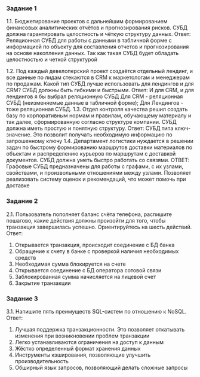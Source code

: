 <h3> Задание 1 </h3>
1.1. Бюджетирование проектов с дальнейшим формированием финансовых аналитических отчётов и прогнозирования рисков. СУБД должна гарантировать целостность и чёткую структуру данных.
Ответ:
Реляционная СУБД для работы с данными в табличной форме с информацией по объекту для составления отчетов и прогнозирования на основе накопления данных. Так как такая СУБД будет обладать целостностью и четкой структурой

1.2. Под каждый девелоперский проект создаётся отдельный лендинг, и все данные по лидам стекаются в CRM к маркетологам и менеджерам по продажам. Какой тип СУБД лучше использовать для лендингов и для CRM? СУБД должны быть гибкими и быстрыми.
Ответ:
И для CRM, и для лендингов я бы выбрал реляционную СУБД
Для CRM - реляционная СУБД (неизменяемые данные в табличной форме); Для Лендингов - тоже реляционная СУБД.
1.3. Отдел контроля качества решил создать базу по корпоративным нормам и правилам, обучающему материалу и так далее, сформированную согласно структуре компании. СУБД должна иметь простую и понятную структуру.
Ответ:
СУБД типа ключ-значение. Это позволит получать необходимую информацию по запрошенному ключу 
1.4. Департамент логистики нуждается в решении задач по быстрому формированию маршрутов доставки материалов по объектам и распределению курьеров по маршрутам с доставкой документов. СУБД должна уметь быстро работать со связями.
ОТВЕТ:
Графовые СУБД предназначены для работы с графами, с их узлами, свойствами, и произвольными отношениями между узлами. Позволяет реализовать систему оценок и рекомендаций, что может помочь при доставке 

<h3> Задание 2 </h3>

2.1. Пользователь пополняет баланс счёта телефона, распишите пошагово, какие действия должны произойти для того, чтобы транзакция завершилась успешно. Ориентируйтесь на шесть действий.
Ответ:
1. Открывается транзакция, происходит соединение с БД банка
2. Обращение к счету в банке с проверкой наличия необходимых средств
3. Необходимая сумма блокируется на счете
4. Открывается соединение с БД оператора сотовой связи
5. Заблокированная сумма начисляется на лицевой счет
6. Закрытие транзакции

<h3> Задание 3 </h3>

3.1. Напишите пять преимуществ SQL-систем по отношению к NoSQL.
Ответ:

1. Лучшая поддержка транзакционности. Это позволяет откатывать изменения при возникновении проблем транзакции
2. Легко устанавливаются ограничения на доступ к данным
3. Жёстко определенный формат хранения данных
4. Инструменты кэширования, позволяющие улучшить производительность
5. Обширный язык запросов, позволяющий делать сложные запросы

